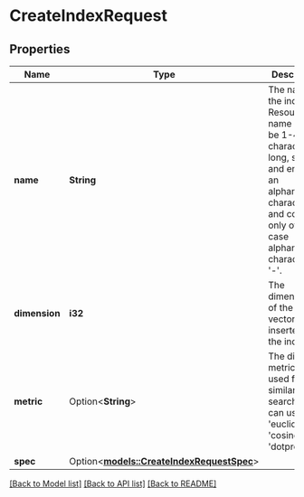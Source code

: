 # CreateIndexRequest

## Properties

Name | Type | Description | Notes
------------ | ------------- | ------------- | -------------
**name** | **String** | The name of the index. Resource name must be 1-45 characters long, start and end with an alphanumeric character, and consist only of lower case alphanumeric characters or '-'.  | 
**dimension** | **i32** | The dimensions of the vectors to be inserted in the index. | 
**metric** | Option<**String**> | The distance metric to be used for similarity search. You can use 'euclidean', 'cosine', or 'dotproduct'. | [optional][default to Cosine]
**spec** | Option<[**models::CreateIndexRequestSpec**](create_index_request_spec.md)> |  | 

[[Back to Model list]](../README.md#documentation-for-models) [[Back to API list]](../README.md#documentation-for-api-endpoints) [[Back to README]](../README.md)


